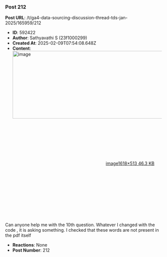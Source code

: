 ### Post 212
**Post URL**: /t/ga4-data-sourcing-discussion-thread-tds-jan-2025/165959/212
- **ID**: 592422
- **Author**: Sathyavathi S  (23f1000299)
- **Created At**: 2025-02-09T07:54:08.648Z
- **Content**:  
  <div class="lightbox-wrapper"><a class="lightbox" href="https://europe1.discourse-cdn.com/flex013/uploads/iitm/original/3X/5/8/585776edda81a8af482544acd571fbbdc3c42992.png" data-download-href="/uploads/short-url/cBvpnChcq5pQqCafwSGTHjBDNR0.png?dl=1" title="image" rel="noopener nofollow ugc"><img src="https://europe1.discourse-cdn.com/flex013/uploads/iitm/optimized/3X/5/8/585776edda81a8af482544acd571fbbdc3c42992_2_690x218.png" alt="image" data-base62-sha1="cBvpnChcq5pQqCafwSGTHjBDNR0" width="690" height="218" srcset="https://europe1.discourse-cdn.com/flex013/uploads/iitm/optimized/3X/5/8/585776edda81a8af482544acd571fbbdc3c42992_2_690x218.png, https://europe1.discourse-cdn.com/flex013/uploads/iitm/optimized/3X/5/8/585776edda81a8af482544acd571fbbdc3c42992_2_1035x327.png 1.5x, https://europe1.discourse-cdn.com/flex013/uploads/iitm/optimized/3X/5/8/585776edda81a8af482544acd571fbbdc3c42992_2_1380x436.png 2x" data-dominant-color="FBF9F9"><div class="meta"><svg class="fa d-icon d-icon-far-image svg-icon" aria-hidden="true"><use href="#far-image"></use></svg><span class="filename">image</span><span class="informations">1618×513 46.3 KB</span><svg class="fa d-icon d-icon-discourse-expand svg-icon" aria-hidden="true"><use href="#discourse-expand"></use></svg></div></a></div><br>
Can anyone help me with the 10th question. Whatever I changed with the code , it is asking something. I checked that these words are not present in the pdf itself
- **Reactions**: None
- **Post Number**: 212

